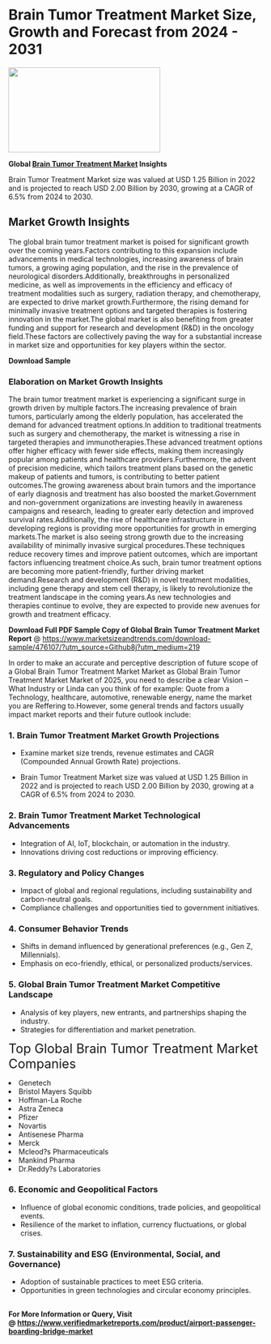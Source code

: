 <H1>Brain Tumor Treatment Market Size, Growth and Forecast from 2024 - 2031</H1><img class="aligncenter size-medium wp-image-584254" src="https://thirdeyenews.in/wp-content/uploads/2024/09/Global-Market-Research-300x168.jpeg" alt="" width="300" height="168" /><p><strong>Global&nbsp;<a href="https://www.marketsizeandtrends.com/download-sample/476107/?utm_source=Github8j?utm_medium=219">Brain Tumor Treatment Market</a> Insights</strong></p><p>Brain Tumor Treatment Market size was valued at USD 1.25 Billion in 2022 and is projected to reach USD 2.00 Billion by 2030, growing at a CAGR of 6.5% from 2024 to 2030.</p><p><h2>Market Growth Insights</h2> The global brain tumor treatment market is poised for significant growth over the coming years.Factors contributing to this expansion include advancements in medical technologies, increasing awareness of brain tumors, a growing aging population, and the rise in the prevalence of neurological disorders.Additionally, breakthroughs in personalized medicine, as well as improvements in the efficiency and efficacy of treatment modalities such as surgery, radiation therapy, and chemotherapy, are expected to drive market growth.Furthermore, the rising demand for minimally invasive treatment options and targeted therapies is fostering innovation in the market.The global market is also benefiting from greater funding and support for research and development (R&D) in the oncology field.These factors are collectively paving the way for a substantial increase in market size and opportunities for key players within the sector.<p><strong>Download Sample</strong></p> <h3>Elaboration on Market Growth Insights</h3> The brain tumor treatment market is experiencing a significant surge in growth driven by multiple factors.The increasing prevalence of brain tumors, particularly among the elderly population, has accelerated the demand for advanced treatment options.In addition to traditional treatments such as surgery and chemotherapy, the market is witnessing a rise in targeted therapies and immunotherapies.These advanced treatment options offer higher efficacy with fewer side effects, making them increasingly popular among patients and healthcare providers.Furthermore, the advent of precision medicine, which tailors treatment plans based on the genetic makeup of patients and tumors, is contributing to better patient outcomes.The growing awareness about brain tumors and the importance of early diagnosis and treatment has also boosted the market.Government and non-government organizations are investing heavily in awareness campaigns and research, leading to greater early detection and improved survival rates.Additionally, the rise of healthcare infrastructure in developing regions is providing more opportunities for growth in emerging markets.The market is also seeing strong growth due to the increasing availability of minimally invasive surgical procedures.These techniques reduce recovery times and improve patient outcomes, which are important factors influencing treatment choice.As such, brain tumor treatment options are becoming more patient-friendly, further driving market demand.Research and development (R&D) in novel treatment modalities, including gene therapy and stem cell therapy, is likely to revolutionize the treatment landscape in the coming years.As new technologies and therapies continue to evolve, they are expected to provide new avenues for growth and treatment efficacy.<p><span class=""><strong>Download Full PDF Sample Copy of Global Brain Tumor Treatment Market Report</strong> @ <a href="https://www.marketsizeandtrends.com/download-sample/476107/?utm_source=Github8j?utm_medium=219" target="_blank">https://www.marketsizeandtrends.com/download-sample/476107/?utm_source=Github8j?utm_medium=219</a></span></p><p>In order to make an accurate and perceptive description of future scope of a Global&nbsp;Brain Tumor Treatment Market Market as Global&nbsp;Brain Tumor Treatment Market Market of 2025, you need to describe a clear Vision &ndash; What Industry or Linda can you think of for example: Quote from a Technology, healthcare, automotive, renewable energy, name the market you are Reffering to.However, some general trends and factors usually impact market reports and their future outlook include:</p><h3>1.&nbsp;<strong>Brain Tumor Treatment Market Growth Projections</strong></h3><ul><li>Examine market size trends, revenue estimates and CAGR (Compounded Annual Growth Rate) projections.</li><li><p>Brain Tumor Treatment Market size was valued at USD 1.25 Billion in 2022 and is projected to reach USD 2.00 Billion by 2030, growing at a CAGR of 6.5% from 2024 to 2030.</p></li></ul><h3>2.&nbsp;<strong>Brain Tumor Treatment Market Technological Advancements</strong></h3><ul><li>Integration of AI, IoT, blockchain, or automation in the industry.</li><li>Innovations driving cost reductions or improving efficiency.</li></ul><h3>3.&nbsp;<strong>Regulatory and Policy Changes</strong></h3><ul><li>Impact of global and regional regulations, including sustainability and carbon-neutral goals.</li><li>Compliance challenges and opportunities tied to government initiatives.</li></ul><h3>4.&nbsp;<strong>Consumer Behavior Trends</strong></h3><ul><li>Shifts in demand influenced by generational preferences (e.g., Gen Z, Millennials).</li><li>Emphasis on eco-friendly, ethical, or personalized products/services.</li></ul><h3>5.&nbsp;<strong>Global Brain Tumor Treatment Market Competitive Landscape</strong></h3><ul><li>Analysis of key players, new entrants, and partnerships shaping the industry.</li><li>Strategies for differentiation and market penetration.</li></ul><p data-pm-slice="1 1 []"><span style="color: inherit; font-family: inherit; font-size: 25px;">Top Global Brain Tumor Treatment Market Companies</span></p><div class="" data-test-id=""><p><li>Genetech</li><li> Bristol Mayers Squibb</li><li> Hoffman-La Roche</li><li> Astra Zeneca</li><li> Pfizer</li><li> Novartis</li><li> Antisenese Pharma</li><li> Merck</li><li> Mcleod?s Pharmaceuticals</li><li> Mankind Pharma</li><li> Dr.Reddy?s Laboratories</li></p></div><h3>6.&nbsp;<strong>Economic and Geopolitical Factors</strong></h3><ul><li>Influence of global economic conditions, trade policies, and geopolitical events.</li><li>Resilience of the market to inflation, currency fluctuations, or global crises.</li></ul><h3>7.&nbsp;<strong>Sustainability and ESG (Environmental, Social, and Governance)</strong></h3><ul><li>Adoption of sustainable practices to meet ESG criteria.</li><li>Opportunities in green technologies and circular economy principles.</li></ul><h2><strong style="font-size: 14px;">For More Information or Query, Visit @&nbsp;</strong><a style="background-color: #ffffff; font-size: 14px;" href="https://www.marketsizeandtrends.com/report/brain-tumor-treatment-market/" target="_blank">https://www.verifiedmarketreports.com/product/airport-passenger-boarding-bridge-market</a></h2>